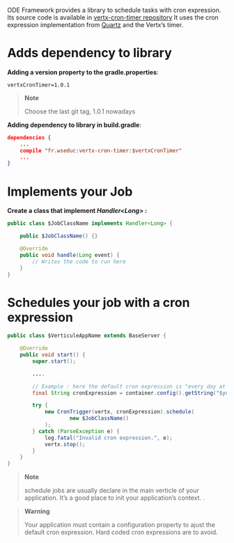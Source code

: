 ODE Framework provides a library to schedule tasks with cron expression. Its source code is available in [vertx-cron-timer repository](https://github.com/web-education/vertx-cron-timer/commits/master) It uses the cron expression implementation from [Quartz](http://www.quartz-scheduler.org/documentation/quartz-2.x/tutorials/crontrigger.html) and the Vertx’s timer.

# Adds dependency to library

**Adding a version property to the gradle.properties**:

    vertxCronTimer=1.0.1

> **Note**
>
> Choose the last git tag, 1.0.1 nowadays

**Adding dependency to library in build.gradle**:

``` json
dependencies {
    ...
    compile "fr.wseduc:vertx-cron-timer:$vertxCronTimer"
    ...
}
```

# Implements your Job

**Create a class that implement *Handler&lt;Long&gt;* :**

``` java
public class $JobClassName implements Handler<Long> {

    public $JobClassName() {}

    @Override
    public void handle(Long event) {
        // Writes the code to run here
    }
}
```

# Schedules your job with a cron expression

``` java
public class $VerticuleAppName extends BaseServer {

    @Override
    public void start() {
        super.start();

        ....

        // Example : here the default cron expression is "every day at 4am"
        final String cronExpression = container.config().getString("$yourProperty$Cron", "0 0 4 * * ?");

        try {
            new CronTrigger(vertx, cronExpression).schedule(
                    new $JobClassName()
            );
        } catch (ParseException e) {
            log.fatal("Invalid cron expression.", e);
            vertx.stop();
        }
    }
}
```

> **Note**
>
> schedule jobs are usually declare in the main verticle of your application. It’s a good place to init your application’s context. .

> **Warning**
>
> Your application must contain a configuration property to ajust the default cron expression. Hard coded cron expressions are to avoid.
